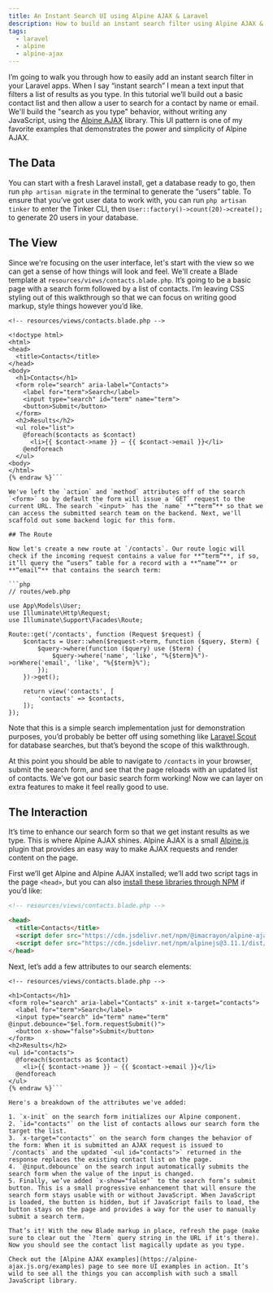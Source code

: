 ```yaml
---
title: An Instant Search UI using Alpine AJAX & Laravel
description: How to build an instant search filter using Alpine AJAX & Laravel
tags:
  - laravel
  - alpine
  - alpine-ajax
---
```


I’m going to walk you through how to easily add an instant search filter in your Laravel apps. When I say “instant search” I mean a text input that filters a list of results as you type. In this tutorial we’ll build out a basic contact list and then allow a user to search for a contact by name or email. We'll build the "search as you type" behavior, without writing any JavaScript, using the [Alpine AJAX](https://alpine-ajax.js.org) library. This UI pattern is one of my favorite examples that demonstrates the power and simplicity of Alpine AJAX.

## The Data

You can start with a fresh Laravel install, get a database ready to go, then run `php artisan migrate` in the terminal to generate the “users” table. To ensure that you’ve got user data to work with, you can run `php artisan tinker` to enter the Tinker CLI, then `User::factory()->count(20)->create();` to generate 20 users in your database.

## The View

Since we're focusing on the user interface, let's start with the view so we can get a sense of how things will look and feel. We'll create a Blade template at `resources/views/contacts.blade.php`. It’s going to be a basic page with a search form followed by a list of contacts. I’m leaving CSS styling out of this walkthrough so that we can focus on writing good markup, style things however you’d like.

```html{% raw %}
<!-- resources/views/contacts.blade.php -->

<!doctype html>
<html>
<head>
  <title>Contacts</title>
</head>
<body>
  <h1>Contacts</h1>
  <form role="search" aria-label="Contacts">
    <label for="term">Search</label>
    <input type="search" id="term" name="term">
    <button>Submit</button>
  </form>
  <h2>Results</h2>
  <ul role="list">
    @foreach($contacts as $contact)
      <li>{{ $contact->name }} – {{ $contact->email }}</li>
    @endforeach
  </ul>
<body>
</html>
{% endraw %}```

We've left the `action` and `method` attributes off of the search `<form>` so by default the form will issue a `GET` request to the current URL. The search `<input>` has the `name` **“term”** so that we can access the submitted search team on the backend. Next, we'll scaffold out some backend logic for this form.

## The Route

Now let's create a new route at `/contacts`. Our route logic will check if the incoming request contains a value for **“term”**, if so, it’ll query the “users” table for a record with a **“name”** or **“email”** that contains the search term:

```php
// routes/web.php

use App\Models\User;
use Illuminate\Http\Request;
use Illuminate\Support\Facades\Route;

Route::get('/contacts', function (Request $request) {
    $contacts = User::when($request->term, function ($query, $term) {
        $query->where(function ($query) use ($term) {
            $query->where('name', 'like', "%{$term}%")->orWhere('email', 'like', "%{$term}%");
        });
    })->get();

    return view('contacts', [
        'contacts' => $contacts,
    ]);
});
```

Note that this is a simple search implementation just for demonstration purposes, you’d probably be better off using something like [Laravel Scout](https://laravel.com/docs/10.x/scout) for database searches, but that’s beyond the scope of this walkthrough.

At this point you should be able to navigate to `/contacts` in your browser, submit the search form, and see that the page reloads with an updated list of contacts. We've got our basic search form working! Now we can layer on extra features to make it feel really good to use.

## The Interaction

It’s time to enhance our search form so that we get instant results as we type. This is where Alpine AJAX shines. Alpine AJAX is a small [Alpine.js](https://alpinejs.dev) plugin that provides an easy way to make AJAX requests and render content on the page.

First we’ll get Alpine and Alpine AJAX installed; we’ll add two script tags in the page `<head>`, but you can also [install these libraries through NPM](https://alpine-ajax.js.org/reference/#via-npm) if you’d like:

```html
<!-- resources/views/contacts.blade.php -->

<head>
  <title>Contacts</title>
  <script defer src="https://cdn.jsdelivr.net/npm/@imacrayon/alpine-ajax@0.3.0/dist/cdn.min.js"></script>
  <script defer src="https://cdn.jsdelivr.net/npm/alpinejs@3.11.1/dist/cdn.min.js"></script>
</head>
```

Next, let’s add a few attributes to our search elements:

```html{% raw %}
<!-- resources/views/contacts.blade.php -->

<h1>Contacts</h1>
<form role="search" aria-label="Contacts" x-init x-target="contacts">
  <label for="term">Search</label>
  <input type="search" id="term" name="term" @input.debounce="$el.form.requestSubmit()">
  <button x-show="false">Submit</button>
</form>
<h2>Results</h2>
<ul id="contacts">
  @foreach($contacts as $contact)
    <li>{{ $contact->name }} – {{ $contact->email }}</li>
  @endforeach
</ul>
{% endraw %}```

Here's a breakdown of the attributes we've added:

1. `x-init` on the search form initializes our Alpine component.
2. `id="contacts"` on the list of contacts allows our search form the target the list.
3. `x-target="contacts"` on the search form changes the behavior of the form: When it is submitted an AJAX request is issued to `/contacts` and the updated `<ul id="contacts">` returned in the response replaces the existing contact list on the page.
4. `@input.debounce` on the search input automatically submits the search form when the value of the input is changed.
5. Finally, we’ve added `x-show="false"` to the search form’s submit button. This is a small progressive enhancement that will ensure the search form stays usable with or without JavaScript. When JavaScript is loaded, the button is hidden, but if JavaScript fails to load, the button stays on the page and provides a way for the user to manually submit a search term.

That’s it! With the new Blade markup in place, refresh the page (make sure to clear out the `?term` query string in the URL if it's there). Now you should see the contact list magically update as you type.

Check out the [Alpine AJAX examples](https://alpine-ajax.js.org/examples) page to see more UI examples in action. It’s wild to see all the things you can accomplish with such a small JavaScript library.

